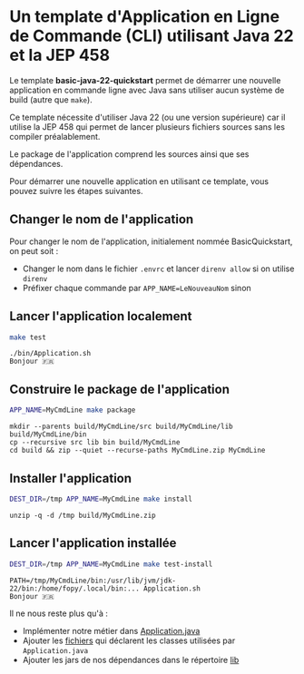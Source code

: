 # Un template d'Application en Ligne de Commande (CLI) utilisant Java 22 et la JEP 458

Le template **basic-java-22-quickstart** permet de démarrer une nouvelle application en commande ligne avec Java sans
utiliser aucun système de build (autre que `make`).

Ce template nécessite d'utiliser Java 22 (ou une version supérieure) car il utilise la JEP 458 qui permet de lancer
plusieurs fichiers sources sans les compiler préalablement.

Le package de l'application comprend les sources ainsi que ses dépendances.

Pour démarrer une nouvelle application en utilisant ce template, vous pouvez suivre les étapes suivantes.

## Changer le nom de l'application

Pour changer le nom de l'application, initialement nommée BasicQuickstart, on peut soit :

- Changer le nom dans le fichier `.envrc` et lancer `direnv allow` si on utilise `direnv`
- Préfixer chaque commande par `APP_NAME=LeNouveauNom` sinon

## Lancer l'application localement

```bash
make test
```

```console
./bin/Application.sh
Bonjour 🇫🇷
```

## Construire le package de l'application

```bash
APP_NAME=MyCmdLine make package
```

```console
mkdir --parents build/MyCmdLine/src build/MyCmdLine/lib build/MyCmdLine/bin
cp --recursive src lib bin build/MyCmdLine
cd build && zip --quiet --recurse-paths MyCmdLine.zip MyCmdLine
```

## Installer l'application

```bash
DEST_DIR=/tmp APP_NAME=MyCmdLine make install
```

```console
unzip -q -d /tmp build/MyCmdLine.zip
```

## Lancer l'application installée

```bash
DEST_DIR=/tmp APP_NAME=MyCmdLine make test-install
```

```console
PATH=/tmp/MyCmdLine/bin:/usr/lib/jvm/jdk-22/bin:/home/fopy/.local/bin:... Application.sh
Bonjour 🇫🇷
```

Il ne nous reste plus qu'à :

- Implémenter notre métier dans [Application.java](src/Application.java)
- Ajouter les [fichiers](src/fr/Hello.java) qui déclarent les classes utilisées par `Application.java`
- Ajouter les jars de nos dépendances dans le répertoire [lib](lib)

